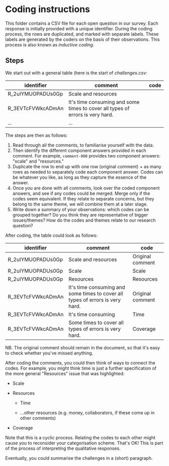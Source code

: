# Coding instructions

This folder contains a CSV file for each open question in our survey.
Each response is initially provided with a unique identifier.
During the coding process, the rows are duplicated, and marked with separate labels.
These labels are generated by the coders on the basis of their observations.
This process is also known as *inductive coding*.

## Steps
We start out with a general table (here is the start of *challenges.csv*:

| identifier  | comment | code |
|-------------|---------|------|
| R_2uIYMUOPADUs0Gp | Scale and resources |	|
| R_3EVTcFVWkcADmAn |	It's time consuming and some times to cover all types of errors is very hard. |  |
| ... |	... | |

The steps are then as follows:

1. Read through all the comments, to familiarise yourself with the data.
2. Then identify the different component answers provided in each comment. For example, `comment-000` provides two component answers: "scale" and "resources."
3. Duplicate the row to end up with one row (original comment) + as many rows as needed to separately code each component answer. Codes can be whatever you like, as long as they capture the essence of the answer.
4. Once you are done with all comments, look over the coded component answers, and see if any codes could be merged. Merge only if the codes seem equivalent. If they relate to separate concerns, but they belong to the same theme, we will combine them at a later stage.
5. Write down a summary of your observations: which codes can be grouped together? Do you think they are representative of bigger issues/themes? How do the codes and themes relate to our research question?

After coding, the table could look as follows:

| identifier  | comment                                                      | code             |
| ----------- | ------------------------------------------------------------ | ---------------- |
| R_2uIYMUOPADUs0Gp | Scale and resources                                          | Original comment |
| R_2uIYMUOPADUs0Gp | Scale                                                        | Scale            |
| R_2uIYMUOPADUs0Gp | Resources                                                    | Resources        |
| R_3EVTcFVWkcADmAn | It's time consuming and some times to cover all types of errors is very hard. | Original comment |
| R_3EVTcFVWkcADmAn | It's time consuming                                          | Time             |
| R_3EVTcFVWkcADmAn | Some times to cover all types of errors is very hard.        | Coverage         |

NB. The original comment should remain in the document, so that it's easy to check whether you've missed anything.

After coding the comments, you could then think of ways to connect the codes. For example, you might think time is just a further specification of the more general "Resources" issue that was highlighted:

* Scale

* Resources

  - Time

  - ...other resources (e.g. money, collaborators, if these come up in other comments)

* Coverage

Note that this is a cyclic process. Relating the codes to each other might cause you to reconsider your categorisation scheme. That's OK! This is part of the process of interpreting the qualitative responses.

Eventually, you could summarise the challenges in a (short) paragraph.
